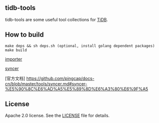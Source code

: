 ## tidb-tools

tidb-tools are some useful tool collections for [TiDB](https://github.com/pingcap/tidb).


## How to build

```
make deps && sh deps.sh (optional, install golang dependent packages)
make build
```

[importer](./importer)

[syncer](./syncer) 

[官方文档] https://github.com/pingcap/docs-cn/blob/master/tools/syncer.md#syncer-%E5%90%8C%E6%AD%A5%E5%89%8D%E6%A3%80%E6%9F%A5

## License
Apache 2.0 license. See the [LICENSE](./LICENSE) file for details.
